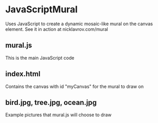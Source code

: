 # JavaScriptMural
Uses JavaScript to create a dynamic mosaic-like mural on the canvas element.
See it in action at nicklavrov.com/mural

## mural.js
This is the main JavaScript code

## index.html
Contains the canvas with id "myCanvas" for the mural to draw on

## bird.jpg, tree.jpg, ocean.jpg
Example pictures that mural.js will choose to draw